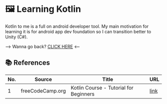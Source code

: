 # 🖼️ Learning Kotlin

Kotlin to me is a full on android developer tool. My main motivation for learning it is for android app dev foundation so I can transition better to Unity (C#).

--> Wanna go back? [CLICK HERE](../) <--

## 📚 References
| No. | Source | Title | URL |
|-----|--------|-------|-----|
| 1 | freeCodeCamp.org | Kotlin Course - Tutorial for Beginners | [link](https://youtu.be/F9UC9DY-vIU?si=8yw3Wq0ipm1gHEjE) |
